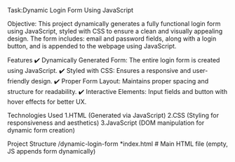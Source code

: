 Task:Dynamic Login Form Using JavaScript

Objective: This project dynamically generates a fully functional login form using JavaScript, styled with CSS to ensure a clean and visually appealing design. The form includes: email and password fields, along with a login button, and is appended to the webpage using JavaScript.

Features
✔️ Dynamically Generated Form: The entire login form is created using JavaScript. 
✔️ Styled with CSS: Ensures a responsive and user-friendly design.
✔️ Proper Form Layout: Maintains proper spacing and structure for readability. 
✔️ Interactive Elements: Input fields and button with hover effects for better UX.

Technologies Used
1.HTML (Generated via JavaScript)
2.CSS (Styling for responsiveness and aesthetics)
3.JavaScript (DOM manipulation for dynamic form creation)

Project Structure /dynamic-login-form *index.html # Main HTML file (empty, JS appends form dynamically)
